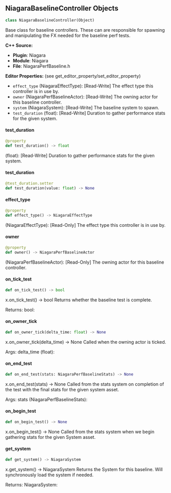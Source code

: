 ## NiagaraBaselineController Objects

```python
class NiagaraBaselineController(Object)
```

Base class for baseline controllers. These can are responsible for spawning and manipulating the FX needed for the baseline perf tests.

**C++ Source:**

- **Plugin**: Niagara
- **Module**: Niagara
- **File**: NiagaraPerfBaseline.h

**Editor Properties:** (see get_editor_property/set_editor_property)

- ``effect_type`` (NiagaraEffectType):  [Read-Write] The effect type this controller is in use by.
- ``owner`` (NiagaraPerfBaselineActor):  [Read-Write] The owning actor for this baseline controller.
- ``system`` (NiagaraSystem):  [Read-Write] The baseline system to spawn.
- ``test_duration`` (float):  [Read-Write] Duration to gather performance stats for the given system.

<a id="unreal.NiagaraBaselineController.test_duration"></a>

#### test_duration

```python
@property
def test_duration() -> float
```

(float):  [Read-Write] Duration to gather performance stats for the given system.

<a id="unreal.NiagaraBaselineController.test_duration"></a>

#### test_duration

```python
@test_duration.setter
def test_duration(value: float) -> None
```

<a id="unreal.NiagaraBaselineController.effect_type"></a>

#### effect_type

```python
@property
def effect_type() -> NiagaraEffectType
```

(NiagaraEffectType):  [Read-Only] The effect type this controller is in use by.

<a id="unreal.NiagaraBaselineController.owner"></a>

#### owner

```python
@property
def owner() -> NiagaraPerfBaselineActor
```

(NiagaraPerfBaselineActor):  [Read-Only] The owning actor for this baseline controller.

<a id="unreal.NiagaraBaselineController.on_tick_test"></a>

#### on_tick_test

```python
def on_tick_test() -> bool
```

x.on_tick_test() -> bool
Returns whether the baseline test is complete.

Returns:
    bool:

<a id="unreal.NiagaraBaselineController.on_owner_tick"></a>

#### on_owner_tick

```python
def on_owner_tick(delta_time: float) -> None
```

x.on_owner_tick(delta_time) -> None
Called when the owning actor is ticked.

Args:
    delta_time (float):

<a id="unreal.NiagaraBaselineController.on_end_test"></a>

#### on_end_test

```python
def on_end_test(stats: NiagaraPerfBaselineStats) -> None
```

x.on_end_test(stats) -> None
Called from the stats system on completion of the test with the final stats for the given system asset.

Args:
    stats (NiagaraPerfBaselineStats):

<a id="unreal.NiagaraBaselineController.on_begin_test"></a>

#### on_begin_test

```python
def on_begin_test() -> None
```

x.on_begin_test() -> None
Called from the stats system when we begin gathering stats for the given System asset.

<a id="unreal.NiagaraBaselineController.get_system"></a>

#### get_system

```python
def get_system() -> NiagaraSystem
```

x.get_system() -> NiagaraSystem
Returns the System for this baseline. Will synchronously load the system if needed.

Returns:
    NiagaraSystem:

<a id="unreal.NiagaraBaselineController_Basic"></a>